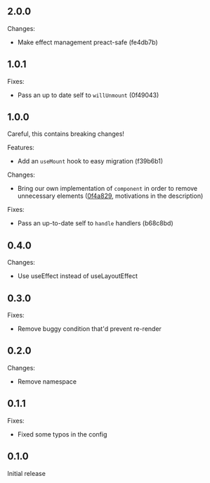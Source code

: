 ## 2.0.0

Changes:

- Make effect management preact-safe (fe4db7b)

## 1.0.1

Fixes:

- Pass an up to date self to `willUnmount` (0f49043)

## 1.0.0

Careful, this contains breaking changes!

Features:

- Add an `useMount` hook to easy migration (f39b6b1)

Changes:

- Bring our own implementation of `component` in order to remove unnecessary elements ([0f4a829](https://github.com/bloodyowl/reason-react-compat/commit/0f4a829ad70974e479fbc1262b28903d0d1a0ac6), motivations in the description)

Fixes:

- Pass an up-to-date self to `handle` handlers (b68c8bd)

## 0.4.0

Changes:

- Use useEffect instead of useLayoutEffect

## 0.3.0

Fixes:

- Remove buggy condition that'd prevent re-render

## 0.2.0

Changes:

- Remove namespace

## 0.1.1

Fixes:

- Fixed some typos in the config

## 0.1.0

Initial release
